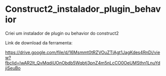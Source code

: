 # Construct2_instalador_plugin_behavior
Criei um instalador de plugin ou behavior do construct2

Link de download da ferramenta:

https://drive.google.com/file/d/16Msmmt0tRZVOuZTiAgt1JagKdes4RnDi/view?fbclid=IwAR2lt_QvMqdiUOnObdb5Wqbtj3pnZ4m5nLcCO0OeUMSthn1LnuYdjiSeuBo
